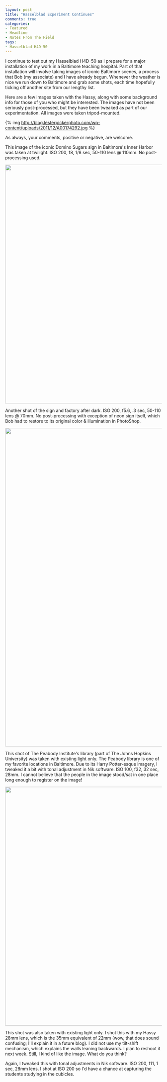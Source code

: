 ```yaml
---
layout: post
title: "Hasselblad Experiment Continues"
comments: true
categories:
- Featured
- Headline
- Notes From The Field
tags:
- Hasselblad H4D-50
---
```

I continue to test out my Hasselblad H4D-50 as I prepare for a major installation of my work in a Baltimore teaching hospital. Part of that installation will involve taking images of iconic Baltimore scenes, a process that Bob (my associate) and I have already begun. Whenever the weather is nice we run down to Baltimore and grab some shots, each time hopefully ticking off another site from our lengthy list.

Here are a few images taken with the Hassy, along with some background info for those of you who might be interested. The images have not been seriously post-processed, but they have been tweaked as part of our experimentation. All images were taken tripod-mounted.

{% img http://blog.lesterpickerphoto.com/wp-content/uploads/2011/12/A00174292.jpg %}

As always, your comments, positive or negative, are welcome.

This image of the iconic Domino Sugars sign in Baltimore's Inner Harbor was taken at twilight. ISO 200, f8, 1/8 sec, 50-110 lens @ 110mm. No post-processing used.

<a href="http://blog.lesterpickerphoto.com/wp-content/uploads/2011/12/B0017446-Edit.jpg"><img class="alignnone size-full wp-image-1816" title="B0017446-Edit" src="http://blog.lesterpickerphoto.com/wp-content/uploads/2011/12/B0017446-Edit.jpg" alt="" width="1024" height="768"></a>

Another shot of the sign and factory after dark. ISO 200, f5.6, .3 sec, 50-110 lens @ 70mm. No post-processing with exception of neon sign itself, which Bob had to restore to its original color &amp; illumination in PhotoShop.

<a href="http://blog.lesterpickerphoto.com/wp-content/uploads/2011/12/A0017573-Edit.jpg"><img class="alignnone size-full wp-image-1817" title="A0017573-Edit" src="http://blog.lesterpickerphoto.com/wp-content/uploads/2011/12/A0017573-Edit.jpg" alt="" width="768" height="1024"></a>

This shot of The Peabody Institute's library (part of The Johns Hopkins University) was taken with existing light only. The Peabody library is one of my favorite locations in Baltimore. Due to its Harry Potter-esque imagery, I tweaked it a bit with tonal adjustment in Nik software. ISO 100, f32, 32 sec, 28mm. I cannot believe that the people in the image stood/sat in one place long enough to register on the image!

<a href="http://blog.lesterpickerphoto.com/wp-content/uploads/2011/12/A0017553-Edit.jpg"><img class="alignnone size-full wp-image-1818" title="A0017553-Edit" src="http://blog.lesterpickerphoto.com/wp-content/uploads/2011/12/A0017553-Edit.jpg" alt="" width="1024" height="768"></a>

This shot was also taken with existing light only. I shot this with my Hassy 28mm lens, which is the 35mm equivalent of 22mm (wow, that does sound confusing; I'll explain it in a future blog). I did not use my tilt-shift mechanism, which explains the walls leaning backwards. I plan to reshoot it next week. Still, I kind of like the image. What do you think?

Again, I tweaked this with tonal adjustments in Nik software. ISO 200, f11, 1 sec, 28mm lens. I shot at ISO 200 so I'd have a chance at capturing the students studying in the cubicles.